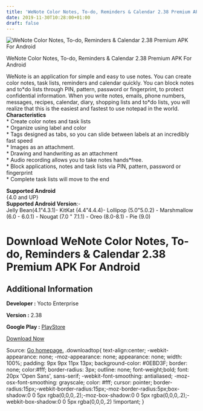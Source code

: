 ```yaml
---
title: 'WeNote Color Notes, To-do, Reminders & Calendar 2.38 Premium APK For Android'
date: 2019-11-30T10:28:00+01:00
draft: false
---
```


![WeNote Color Notes, To-do, Reminders & Calendar 2.38 Premium APK For Android](https://i0.wp.com/apkhome.net/wp-content/uploads/2019/11/WeNote-Color-Notes-To-do-Reminders-Calendar-2.38-Premium.png "WeNote Color Notes, To-do, Reminders & Calendar 2.38 Premium APK For Android")

  

WeNote Color Notes, To-do, Reminders & Calendar 2.38 Premium APK For Android

WeNote is an application for simple and easy to use notes. You can create color notes, task lists, reminders and calendar quickly. You can block notes and to\*do lists through PIN, pattern, password or fingerprint, to protect confidential information. When you write notes, emails, phone numbers, messages, recipes, calendar, diary, shopping lists and to\*do lists, you will realize that this is the easiest and fastest to use notepad in the world.  
**Characteristics**  
\* Create color notes and task lists  
\* Organize using label and color  
\* Tags designed as tabs, so you can slide between labels at an incredibly fast speed  
\* Images as an attachment.  
\* Drawing and handwriting as an attachment  
\* Audio recording allows you to take notes hands\*free.  
\* Block applications, notes and task lists via PIN, pattern, password or fingerprint  
\* Complete task lists will move to the end

**Supported Android**  
{4.0 and UP}  
**Supported Android Version**:-  
Jelly Bean(4.1"4.3.1)- KitKat (4.4"4.4.4)- Lollipop (5.0"5.0.2) - Marshmallow (6.0 - 6.0.1) - Nougat (7.0 " 7.1.1) - Oreo (8.0-8.1) - Pie (9.0)

Download WeNote Color Notes, To-do, Reminders & Calendar 2.38 Premium APK For Android
=====================================================================================

Additional Information
----------------------

**Developer :** Yocto Enterprise

**Version :** 2.38

**Google Play :** [PlayStore](https://play.google.com/store/apps/details?id=com.yocto.wenote)

  

[Download Now](https://store4app.co/post/wenote-color-notes-to-do-reminders-amp-calendar-2-38-premium-apk-for-android_1575105961)

  
Source: [Go homepage.](https://store4app.co/post/wenote-color-notes-to-do-reminders-amp-calendar-2-38-premium-apk-for-android_1575105961) .downloadtop{ text-align:center; -webkit-appearance: none; -moz-appearance: none; appearance: none; width: 100%; padding: 9px 9px 11px 13px; background-color: #0EBD3F; border: none; color:#fff; border-radius: 3px; outline: none; font-weight;bold; font: 20px 'Open Sans', sans-serif; -webkit-font-smoothing: antialiased; -moz-osx-font-smoothing: grayscale; color: #fff; cursor: pointer; border-radius:15px;-webkit-border-radius:15px;-moz-border-radius:5px;box-shadow:0 0 5px rgba(0,0,0,.2);-moz-box-shadow:0 0 5px rgba(0,0,0,.2);-webkit-box-shadow:0 0 5px rgba(0,0,0,.2) !important; }